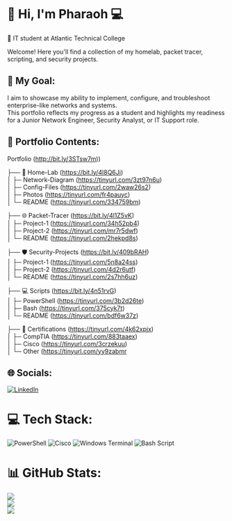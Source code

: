 # 👋 Hi, I'm Pharaoh 💻
🧠 IT student at Atlantic Technical College <br>

Welcome! Here you'll find a collection of my homelab, packet tracer, scripting, and security projects.  

## 🏹 My Goal:
I aim to showcase my ability to implement, configure, and troubleshoot enterprise-like networks and systems.  
This portfolio reflects my progress as a student and highlights my readiness for a Junior Network Engineer, Security Analyst, or IT Support role.

## 📁 Portfolio Contents:

Portfolio (http://bit.ly/3STsw7m))<br>

├── 🏡 Home-Lab (https://bit.ly/4l8Q6Ji)<br>
│ ├─ Network-Diagram (https://tinyurl.com/3zt97n6u)<br>
│ ├─ Config-Files (https://tinyurl.com/2waw26s2)<br>
│ ├─ Photos (https://tinyurl.com/fr4pauyc)<br>
│ └─ README (https://tinyurl.com/334759bm)<br>

├── 🌐 Packet-Tracer (https://bit.ly/4l1Z5vK)<br>
│ ├─ Project-1 (https://tinyurl.com/34h52pb4)<br>
│ ├─ Project-2 (https://tinyurl.com/mr7r5dwf)<br>
│ └─ README (https://tinyurl.com/2hekpd8s)<br>

├── 🛡 Security-Projects (https://bit.ly/409bRAH)<br>
│ ├─ Project-1 (https://tinyurl.com/5n8a24ss)<br>
│ ├─ Project-2 (https://tinyurl.com/4d2r6utf)<br>
│ └─ README (https://tinyurl.com/2s7hh6uz)<br>

├── 💻 Scripts (https://bit.ly/4n51rvG)<br>
│ ├─ PowerShell (https://tinyurl.com/3b2d26te)<br>
│ ├─ Bash (https://tinyurl.com/375cyk7t)<br>
│ └─ README (https://tinyurl.com/bdf6w37z)<br>

├── 📁 Certifications (https://tinyurl.com/4k62xpjx)<br>
│ ├─ CompTIA (https://tinyurl.com/883taaex)<br>
│ ├─ Cisco (https://tinyurl.com/3crzekuu)<br>
│ └─ Other (https://tinyurl.com/yy9zabmr<br>




## 🌐 Socials:
[![LinkedIn](https://img.shields.io/badge/LinkedIn-%230077B5.svg?logo=linkedin&logoColor=white)](https://linkedin.com/in/pharaoh-poinson) 

# 💻 Tech Stack:
![PowerShell](https://img.shields.io/badge/PowerShell-%235391FE.svg?style=for-the-badge&logo=powershell&logoColor=white) ![Cisco](https://img.shields.io/badge/cisco-%23049fd9.svg?style=for-the-badge&logo=cisco&logoColor=black) ![Windows Terminal](https://img.shields.io/badge/Windows%20Terminal-%234D4D4D.svg?style=for-the-badge&logo=windows-terminal&logoColor=white) ![Bash Script](https://img.shields.io/badge/bash_script-%23121011.svg?style=for-the-badge&logo=gnu-bash&logoColor=white)
# 📊 GitHub Stats:
![](https://github-readme-stats.vercel.app/api?username=p-poinson&theme=transparent&hide_border=true&include_all_commits=false&count_private=false)<br/>
![](https://nirzak-streak-stats.vercel.app/?user=p-poinson&theme=transparent&hide_border=true)<br/>
![](https://github-readme-stats.vercel.app/api/top-langs/?username=p-poinson&theme=transparent&hide_border=true&include_all_commits=false&count_private=false&layout=compact)
